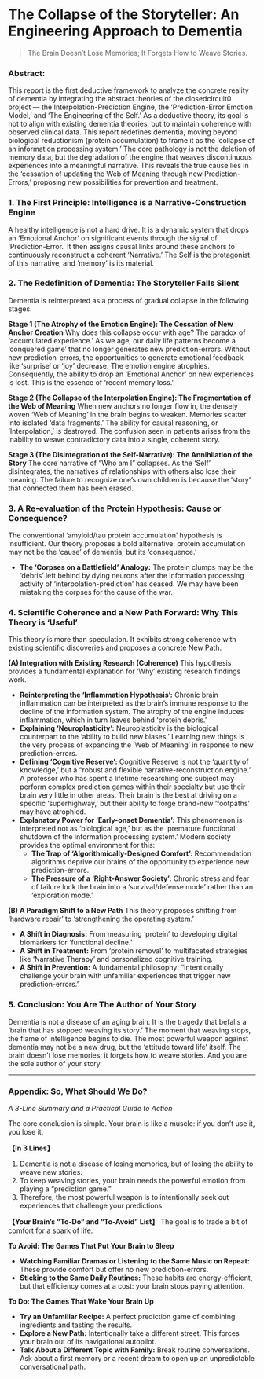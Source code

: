 # The Collapse of the Storyteller: An Engineering Approach to Dementia

> The Brain Doesn’t Lose Memories; It Forgets How to Weave Stories.

### Abstract:
This report is the first deductive framework to analyze the concrete reality of dementia by integrating the abstract theories of the closedcircuit0 project — the Interpolation-Prediction Engine, the ‘Prediction-Error Emotion Model,’ and ‘The Engineering of the Self.’ As a deductive theory, its goal is not to align with existing dementia theories, but to maintain coherence with observed clinical data. This report redefines dementia, moving beyond biological reductionism (protein accumulation) to frame it as the ‘collapse of an information processing system.’ The core pathology is not the deletion of memory data, but the degradation of the engine that weaves discontinuous experiences into a meaningful narrative. This reveals the true cause lies in the ‘cessation of updating the Web of Meaning through new Prediction-Errors,’ proposing new possibilities for prevention and treatment.

### 1. The First Principle: Intelligence is a Narrative-Construction Engine
A healthy intelligence is not a hard drive. It is a dynamic system that drops an ‘Emotional Anchor’ on significant events through the signal of ‘Prediction-Error.’ It then assigns causal links around these anchors to continuously reconstruct a coherent ‘Narrative.’ The Self is the protagonist of this narrative, and ‘memory’ is its material.

### 2. The Redefinition of Dementia: The Storyteller Falls Silent
Dementia is reinterpreted as a process of gradual collapse in the following stages.

**Stage 1 (The Atrophy of the Emotion Engine): The Cessation of New Anchor Creation**
Why does this collapse occur with age? The paradox of ‘accumulated experience.’ As we age, our daily life patterns become a ‘conquered game’ that no longer generates new prediction-errors. Without new prediction-errors, the opportunities to generate emotional feedback like ‘surprise’ or ‘joy’ decrease. The emotion engine atrophies. Consequently, the ability to drop an ‘Emotional Anchor’ on new experiences is lost. This is the essence of ‘recent memory loss.’

**Stage 2 (The Collapse of the Interpolation Engine): The Fragmentation of the Web of Meaning**
When new anchors no longer flow in, the densely woven ‘Web of Meaning’ in the brain begins to weaken. Memories scatter into isolated ‘data fragments.’ The ability for causal reasoning, or ‘Interpolation,’ is destroyed. The confusion seen in patients arises from the inability to weave contradictory data into a single, coherent story.

**Stage 3 (The Disintegration of the Self-Narrative): The Annihilation of the Story**
The core narrative of “Who am I” collapses. As the ‘Self’ disintegrates, the narratives of relationships with others also lose their meaning. The failure to recognize one’s own children is because the ‘story’ that connected them has been erased.

### 3. A Re-evaluation of the Protein Hypothesis: Cause or Consequence?
The conventional ‘amyloid/tau protein accumulation’ hypothesis is insufficient. Our theory proposes a bold alternative: protein accumulation may not be the ‘cause’ of dementia, but its ‘consequence.’
- **The ‘Corpses on a Battlefield’ Analogy:** The protein clumps may be the ‘debris’ left behind by dying neurons after the information processing activity of ‘interpolation-prediction’ has ceased. We may have been mistaking the corpses for the cause of the war.

### 4. Scientific Coherence and a New Path Forward: Why This Theory is ‘Useful’
This theory is more than speculation. It exhibits strong coherence with existing scientific discoveries and proposes a concrete New Path.

**(A) Integration with Existing Research (Coherence)**
This hypothesis provides a fundamental explanation for ‘Why’ existing research findings work.
- **Reinterpreting the ‘Inflammation Hypothesis’:** Chronic brain inflammation can be interpreted as the brain’s immune response to the decline of the information system. The atrophy of the engine induces inflammation, which in turn leaves behind ‘protein debris.’
- **Explaining ‘Neuroplasticity’:** Neuroplasticity is the biological counterpart to the ‘ability to build new biases.’ Learning new things is the very process of expanding the ‘Web of Meaning’ in response to new prediction-errors.
- **Defining ‘Cognitive Reserve’:** Cognitive Reserve is not the ‘quantity of knowledge,’ but a “robust and flexible narrative-reconstruction engine.” A professor who has spent a lifetime researching one subject may perform complex prediction games within their specialty but use their brain very little in other areas. Their brain is the best at driving on a specific ‘superhighway,’ but their ability to forge brand-new ‘footpaths’ may have atrophied.
- **Explanatory Power for ‘Early-onset Dementia’:** This phenomenon is interpreted not as ‘biological age,’ but as the ‘premature functional shutdown of the information processing system.’ Modern society provides the optimal environment for this:
  - **The Trap of ‘Algorithmically-Designed Comfort’:** Recommendation algorithms deprive our brains of the opportunity to experience new prediction-errors.
  - **The Pressure of a ‘Right-Answer Society’:** Chronic stress and fear of failure lock the brain into a ‘survival/defense mode’ rather than an ‘exploration mode.’

**(B) A Paradigm Shift to a New Path**
This theory proposes shifting from ‘hardware repair’ to ‘strengthening the operating system.’
- **A Shift in Diagnosis:** From measuring ‘protein’ to developing digital biomarkers for ‘functional decline.’
- **A Shift in Treatment:** From ‘protein removal’ to multifaceted strategies like ‘Narrative Therapy’ and personalized cognitive training.
- **A Shift in Prevention:** A fundamental philosophy: “Intentionally challenge your brain with unfamiliar experiences that trigger new prediction-errors.”

### 5. Conclusion: You Are The Author of Your Story
Dementia is not a disease of an aging brain. It is the tragedy that befalls a ‘brain that has stopped weaving its story.’ The moment that weaving stops, the flame of intelligence begins to die. The most powerful weapon against dementia may not be a new drug, but the ‘attitude toward life’ itself.
The brain doesn’t lose memories; it forgets how to weave stories. And you are the sole author of your story.

---
### Appendix: So, What Should We Do?
*A 3-Line Summary and a Practical Guide to Action*

The core conclusion is simple. Your brain is like a muscle: if you don’t use it, you lose it.

**【In 3 Lines】**
1.  Dementia is not a disease of losing memories, but of losing the ability to weave new stories.
2.  To keep weaving stories, your brain needs the powerful emotion from playing a “prediction game.”
3.  Therefore, the most powerful weapon is to intentionally seek out experiences that challenge your predictions.

**【Your Brain’s “To-Do” and “To-Avoid” List】**
The goal is to trade a bit of comfort for a spark of life.

**To Avoid: The Games That Put Your Brain to Sleep**
*   **Watching Familiar Dramas or Listening to the Same Music on Repeat:** These provide comfort but offer no new prediction-errors.
*   **Sticking to the Same Daily Routines:** These habits are energy-efficient, but that efficiency comes at a cost: your brain stops paying attention.

**To Do: The Games That Wake Your Brain Up**
*   **Try an Unfamiliar Recipe:** A perfect prediction game of combining ingredients and tasting the results.
*   **Explore a New Path:** Intentionally take a different street. This forces your brain out of its navigational autopilot.
*   **Talk About a Different Topic with Family:** Break routine conversations. Ask about a first memory or a recent dream to open up an unpredictable conversational path.
